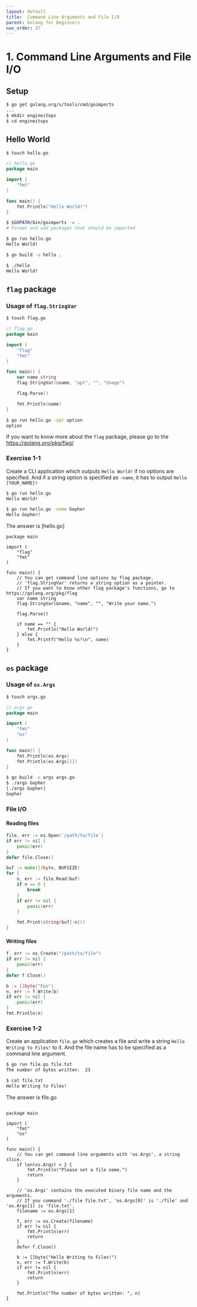 ```yaml
---
layout: default
title:  Command Line Arguments and File I/O
parent: Golang for Beginners
nav_order: 37
---
```



# 1. Command Line Arguments and File I/O

## Setup

```sh
$ go get golang.org/x/tools/cmd/goimports
...
$ mkdir engineitops
$ cd engineitops

```

## Hello World

```sh
$ touch hello.go
```

```go
// hello.go
package main

import (
	"fmt"
)

func main() {
	fmt.Println("Hello World!")
}
```

```sh
$ $GOPATH/bin/goimports -w .
# Format and add packages that should be imported

$ go run hello.go
Hello World!

$ go build -o hello .

$ ./hello
Hello World!
```

## `flag` package

### Usage of `flag.StringVar`

```sh
$ touch flag.go
```

```go
// flag.go
package main

import (
	"flag"
	"fmt"
)

func main() {
	var name string
	flag.StringVar(&name, "opt", "", "Usage")

	flag.Parse()

	fmt.Println(name)
}
```

```sh
$ go run hello.go -opt option
option
```

If you want to know more about the `flag` package, please go to the https://golang.org/pkg/flag/

### Exercise 1-1

Create a CLI application which outputs `Hello World!` if no options are specified. And if a string option is specified as `-name`, it has to output `Hello [YOUR_NAME]!`

```sh
$ go run hello.go
Hello World!

$ go run hello.go -name Gopher
Hello Gopher!
```

The answer is [hello.go]

```
package main

import (
	"flag"
	"fmt"
)

func main() {
	// You can get command line options by flag package.
	// 'flag.StringVar' returns a string option as a pointer.
	// If you want to know other flag package's functions, go to https://golang.org/pkg/flag
	var name string
	flag.StringVar(&name, "name", "", "Write your name.")

	flag.Parse()

	if name == "" {
		fmt.Println("Hello World!")
	} else {
		fmt.Printf("Hello %s!\n", name)
	}
}
```


## `os` package

### Usage of `os.Args`

```sh
$ touch args.go
```

```go
// args.go
package main

import (
	"fmt"
	"os"
)

func main() {
	fmt.Println(os.Args)
	fmt.Println(os.Args[1])
}
```

```sh
$ go build -o args args.go 
$ ./args Gopher
[./args Gopher]
Gopher
```

### File I/O

#### Reading files
```go
file, err := os.Open(`/path/to/file`)
if err != nil {
	panic(err)
}
defer file.Close()

buf := make([]byte, BUFSIZE)
for {
	n, err := file.Read(buf)
	if n == 0 {
		break
	}
	if err != nil {
		panic(err)
	}

	fmt.Print(string(buf[:n]))
}
```

#### Writing files

```go
f, err := os.Create("/path/to/file")
if err != nil {
	panic(err)
}
defer f.Close()

b := []byte("Foo")
n, err := f.Write(b)
if err != nil {
	panic(err)
}
fmt.Println(n)
```

### Exercise 1-2

Create an application `file.go` which creates a file and write a string `Hello Writing to Files!` to it. And the file name has to be specified as a command line argument.

```sh
$ go run file.go file.txt
The number of bytes written:  23

$ cat file.txt
Hello Writing to Files!
```

The answer is
file.go 
``` 

package main

import (
	"fmt"
	"os"
)

func main() {
	// You can get command line arguments with 'os.Args', a string slice.
	if len(os.Args) < 2 {
		fmt.Println("Please set a file name.")
		return
	}

	// 'os.Args' contains the executed binary file name and the arguments.
	// If you command './file file.txt', 'os.Args[0]' is './file' and 'os.Args[1] is 'file.txt'.
	filename := os.Args[1]

	f, err := os.Create(filename)
	if err != nil {
		fmt.Println(err)
		return
	}
	defer f.Close()

	b := []byte("Hello Writing to Files!")
	n, err := f.Write(b)
	if err != nil {
		fmt.Println(err)
		return
	}

	fmt.Println("The number of bytes written: ", n)
}
```
